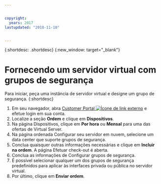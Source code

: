 ```yaml
---


copyright:
  years: 2017
lastupdated: "2018-11-10"


---
```


{:shortdesc: .shortdesc}
{:new_window: target="_blank"}


# Fornecendo um servidor virtual com grupos de segurança

Para iniciar, peça uma instância
de servidor virtual e designe um grupo de segurança.
{:shortdesc}
 
1. Em seu navegador, abra [Customer Portal ![Ícone de link externo](../../icons/launch-glyph.svg "Ícone de link externo")](https://control.softlayer.com/) e efetue login em sua conta.
2. Localize a seção **Ordem** e clique em **Dispositivos**.
3. Na página Dispositivos, clique em **Por hora** ou **Mensal** para uma das ofertas de Virtual Server.
4. Na página ordenada Configurar seu servidor em nuvem, selecione um data center que suporte grupos de segurança.
5. Conclua quaisquer outras informações necessárias e clique em **Incluir na ordem**. A página Efetuar check-out é aberta.
6. Conclua as informações de Configurar grupos de segurança.
7. É possível selecionar qualquer um dos grupos de segurança predefinidos para aplicar às interfaces privada ou pública no servidor virtual.
8. Por último, clique em **Enviar ordem**.

